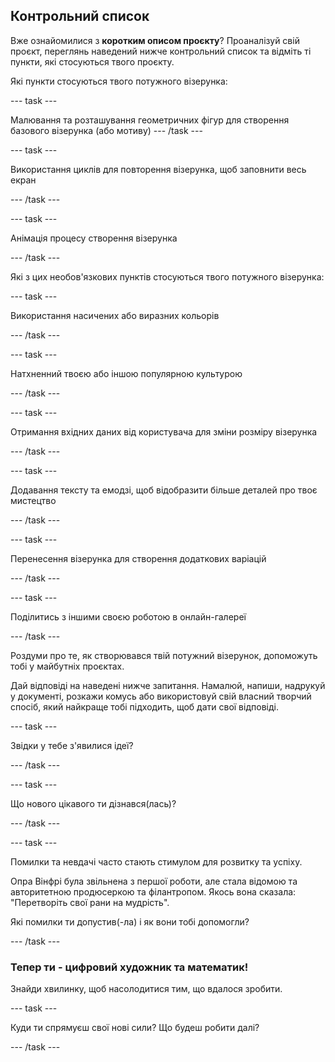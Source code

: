 ## Контрольний список

Вже ознайомилися з **коротким описом проєкту**? Проаналізуй свій проєкт, переглянь наведений нижче контрольний список та відміть ті пункти, які стосуються твого проєкту.

Які пункти стосуються твого потужного візерунка:

--- task ---

Малювання та розташування геометричних фігур для створення базового візерунка (або мотиву)
--- /task ---

--- task ---

Використання циклів для повторення візерунка, щоб заповнити весь екран

--- /task ---

--- task ---

Анімація процесу створення візерунка

--- /task ---

Які з цих необов'язкових пунктів стосуються твого потужного візерунка:

--- task ---

Використання насичених або виразних кольорів

--- /task ---

--- task ---

Натхненний твоєю або іншою популярною культурою

--- /task ---

--- task ---

Отримання вхідних даних від користувача для зміни розміру візерунка

--- /task ---

--- task ---

Додавання тексту та емодзі, щоб відобразити більше деталей про твоє мистецтво

--- /task ---

--- task ---

Перенесення візерунка для створення додаткових варіацій

--- /task ---


--- task ---

Поділитись з іншими своєю роботою в онлайн-галереї

--- /task ---


Роздуми про те, як створювався твій потужний візерунок, допоможуть тобі у майбутніх проєктах.

Дай відповіді на наведені нижче запитання. Намалюй, напиши, надрукуй у документі, розкажи комусь або використовуй свій власний творчий спосіб, який найкраще тобі підходить, щоб дати свої відповіді.

--- task ---

Звідки у тебе з'явилися ідеї?

--- /task ---

--- task ---

Що нового цікавого ти дізнався(лась)?

--- /task ---

--- task ---

Помилки та невдачі часто стають стимулом для розвитку та успіху.

Опра Вінфрі була звільнена з першої роботи, але стала відомою та авторитетною продюсеркою та філантропом. Якось вона сказала: "Перетворіть свої рани на мудрість".

Які помилки ти допустив(-ла) і як вони тобі допомогли?

--- /task ---

### Тепер ти - цифровий художник та математик!

Знайди хвилинку, щоб насолодитися тим, що вдалося зробити.

--- task ---

Куди ти спрямуєш свої нові сили? Що будеш робити далі?

--- /task ---

